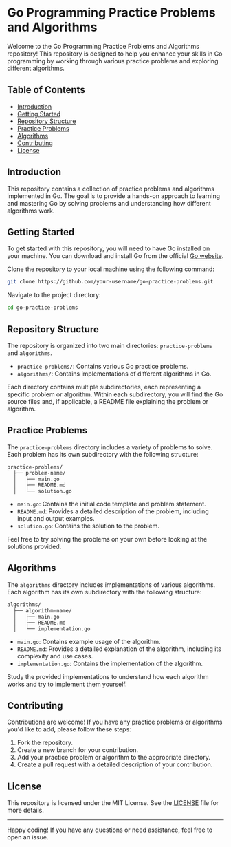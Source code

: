 # Go Programming Practice Problems and Algorithms

Welcome to the Go Programming Practice Problems and Algorithms repository! This repository is designed to help you enhance your skills in Go programming by working through various practice problems and exploring different algorithms.

## Table of Contents

- [Introduction](#introduction)
- [Getting Started](#getting-started)
- [Repository Structure](#repository-structure)
- [Practice Problems](#practice-problems)
- [Algorithms](#algorithms)
- [Contributing](#contributing)
- [License](#license)

## Introduction

This repository contains a collection of practice problems and algorithms implemented in Go. The goal is to provide a hands-on approach to learning and mastering Go by solving problems and understanding how different algorithms work.

## Getting Started

To get started with this repository, you will need to have Go installed on your machine. You can download and install Go from the official [Go website](https://golang.org/dl/).

Clone the repository to your local machine using the following command:

```bash
git clone https://github.com/your-username/go-practice-problems.git
```

Navigate to the project directory:

```bash
cd go-practice-problems
```

## Repository Structure

The repository is organized into two main directories: `practice-problems` and `algorithms`.

- `practice-problems/`: Contains various Go practice problems.
- `algorithms/`: Contains implementations of different algorithms in Go.

Each directory contains multiple subdirectories, each representing a specific problem or algorithm. Within each subdirectory, you will find the Go source files and, if applicable, a README file explaining the problem or algorithm.

## Practice Problems

The `practice-problems` directory includes a variety of problems to solve. Each problem has its own subdirectory with the following structure:

```
practice-problems/
  ├── problem-name/
  │   ├── main.go
  │   ├── README.md
  │   └── solution.go
```

- `main.go`: Contains the initial code template and problem statement.
- `README.md`: Provides a detailed description of the problem, including input and output examples.
- `solution.go`: Contains the solution to the problem.

Feel free to try solving the problems on your own before looking at the solutions provided.

## Algorithms

The `algorithms` directory includes implementations of various algorithms. Each algorithm has its own subdirectory with the following structure:

```
algorithms/
  ├── algorithm-name/
  │   ├── main.go
  │   ├── README.md
  │   └── implementation.go
```

- `main.go`: Contains example usage of the algorithm.
- `README.md`: Provides a detailed explanation of the algorithm, including its complexity and use cases.
- `implementation.go`: Contains the implementation of the algorithm.

Study the provided implementations to understand how each algorithm works and try to implement them yourself.

## Contributing

Contributions are welcome! If you have any practice problems or algorithms you'd like to add, please follow these steps:

1. Fork the repository.
2. Create a new branch for your contribution.
3. Add your practice problem or algorithm to the appropriate directory.
4. Create a pull request with a detailed description of your contribution.

## License

This repository is licensed under the MIT License. See the [LICENSE](LICENSE) file for more details.

---

Happy coding! If you have any questions or need assistance, feel free to open an issue.
